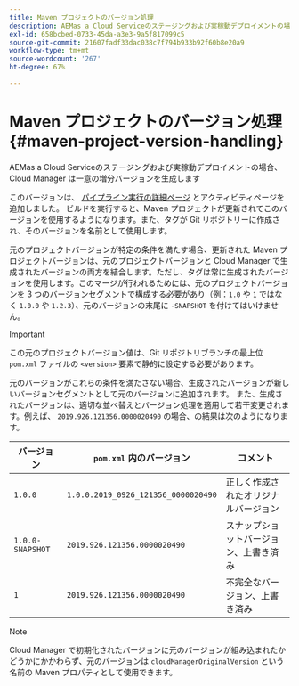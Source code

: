 ```yaml
---
title: Maven プロジェクトのバージョン処理
description: AEMas a Cloud Serviceのステージングおよび実稼動デプロイメントの場合、Cloud Manager は一意の増分バージョンを生成します。
exl-id: 658bcbed-0733-45da-a3e3-9a5f817099c5
source-git-commit: 21607fadf33dac038c7f794b933b92f60b8e20a9
workflow-type: tm+mt
source-wordcount: '267'
ht-degree: 67%

---
```



# Maven プロジェクトのバージョン処理 {#maven-project-version-handling}

AEMas a Cloud Serviceのステージングおよび実稼動デプロイメントの場合、Cloud Manager は一意の増分バージョンを生成します

このバージョンは、 [パイプライン実行の詳細ページ](/help/implementing/cloud-manager/configuring-pipelines/managing-pipelines.md#view-details) とアクティビティページを追加しました。 ビルドを実行すると、Maven プロジェクトが更新されてこのバージョンを使用するようになります。また、タグが Git リポジトリーに作成され、そのバージョンを名前として使用します。

元のプロジェクトバージョンが特定の条件を満たす場合、更新された Maven プロジェクトバージョンは、元のプロジェクトバージョンと Cloud Manager で生成されたバージョンの両方を結合します。ただし、タグは常に生成されたバージョンを使用します。このマージが行われるためには、元のプロジェクトバージョンを 3 つのバージョンセグメントで構成する必要があり（例：`1.0` や `1` ではなく `1.0.0` や `1.2.3`）、元のバージョンの末尾に `-SNAPSHOT` を付けてはいけません。

>[!IMPORTANT]
>
>この元のプロジェクトバージョン値は、Git リポジトリブランチの最上位 `pom.xml` ファイルの `<version>` 要素で静的に設定する必要があります。

元のバージョンがこれらの条件を満たさない場合、生成されたバージョンが新しいバージョンセグメントとして元のバージョンに追加されます。 また、生成されたバージョンは、適切な並べ替えとバージョン処理を適用して若干変更されます。例えば、 `2019.926.121356.0000020490` の場合、の結果は次のようになります。

| バージョン | `pom.xml` 内のバージョン | コメント |
|---|---|---|
| `1.0.0` | `1.0.0.2019_0926_121356_0000020490` | 正しく作成されたオリジナルバージョン |
| `1.0.0-SNAPSHOT` | `2019.926.121356.0000020490` | スナップショットバージョン、上書き済み |
| `1` | `2019.926.121356.0000020490` | 不完全なバージョン、上書き済み |

>[!NOTE]
>
>Cloud Manager で初期化されたバージョンに元のバージョンが組み込まれたかどうかにかかわらず、元のバージョンは `cloudManagerOriginalVersion` という名前の Maven プロパティとして使用できます。
